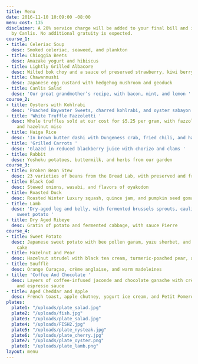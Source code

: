 ```yaml
---
title: Menu
date: 2016-11-10 10:09:00 -08:00
menu_cost: 135
disclaimer: A 20% service charge will be added to your final bill and is retained
  by Canlis. No additional gratuity is expected.
course_1:
- title: Celeriac Soup
  desc: Smoked celeriac, seaweed, and plankton
- title: Chioggia Beets
  desc: Amazake yogurt and hibiscus
- title: Lightly Grilled Albacore
  desc: Wilted bok choy and a sauce of preserved strawberry, kiwi berry, and amazake
- title: Chawanmushi
  desc: Japanese egg custard with hedgehog mushroom and geoduck
- title: Canlis Salad
  desc: 'Our great grandmother’s recipe, with bacon, mint, and lemon '
course_2:
- title: Oysters with Kohlrabi
  desc: 'Poached Baywater Sweets, charred kohlrabi, and oyster sabayon '
- title: 'White Truffle Fazzoletti '
  desc: Whole truffles sold at our cost for $5.25 per gram, with fazzoletti pasta
    and hazelnut miso
- title: Haiga Rice
  desc: 'In brown butter dashi with Dungeness crab, fried chili, and hazelnuts '
- title: 'Grilled Carrots '
  desc: 'Glazed in reduced blackberry juice with chorizo and clams '
- title: Rabbit
  desc: Yoshoku potatoes, buttermilk, and herbs from our garden
course_3:
- title: Broken Bean Stew
  desc: 23 varieties of beans from the Bread Lab, with preserved and fresh vegetables
- title: Black Cod
  desc: Stewed onions, wasabi, and flavors of oyakodon
- title: Roasted Duck
  desc: Roasted Winter Luxury squash, quince jam, and pumpkin seed gomashio
- title: Lamb
  desc: 'Dry-aged leg and belly, with fermented brussels sprouts, cauliflower, and
    sweet potato '
- title: Dry Aged Ribeye
  desc: Gratin of potato and fermented cabbage, with sauce Pierre
course_4:
- title: Sweet Potato
  desc: Japanese sweet potato with bee pollen garam, yuzu sherbet, and cocoa butter
    cake
- title: Hazelnut and Pear
  desc: Hazelnut strudel with black tea cream, turmeric-poached pear, and bay laurel
- title: Soufflè
  desc: Orange Curaçao, crème anglaise, and warm madeleines
- title: 'Coffee And Chocolate '
  desc: Layers of coffee-infused jaconde and chocolate ganache with crème fraîche
    and espresso sauce
- title: Aged Cheddar and Apple
  desc: French toast, apple chutney, yogurt ice cream, and Petit Pomerol cheddar
plates:
  plate1: "/uploads/plate_salad.jpg"
  plate2: "/uploads/fish.jpg"
  plate3: "/uploads/plate_salad.jpg"
  plate4: "/uploads/FISH2.jpg"
  plate5: "/uploads/plate_nysteak.jpg"
  plate6: "/uploads/plate_cherry.jpg"
  plate7: "/uploads/plate_oyster.png"
  plate8: "/uploads/plate_lamb.png"
layout: menu
---
```



